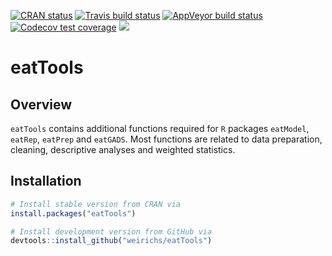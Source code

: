 <!-- badges: start -->
[![CRAN status](https://www.r-pkg.org/badges/version/eatTools)](https://CRAN.R-project.org/package=eatTools)
[![Travis build status](https://travis-ci.org/weirichs/eatTools.svg?branch=master)](https://travis-ci.org/weirichs/eatTools)
[![AppVeyor build status](https://ci.appveyor.com/api/projects/status/github/weirichs/eatTools?branch=master&svg=true)](https://ci.appveyor.com/project/weirichs/eatTools)
[![Codecov test coverage](https://codecov.io/gh/weirichs/eatTools/branch/master/graph/badge.svg)](https://codecov.io/gh/weirichs/eatTools?branch=master)
[![](http://cranlogs.r-pkg.org/badges/grand-total/eatTools?color=blue)](https://cran.r-project.org/package=eatTools)
<!-- badges: end -->

# eatTools

## Overview

`eatTools` contains additional functions required for `R` packages `eatModel`, `eatRep`, `eatPrep` and `eatGADS`. Most functions are related to data preparation, cleaning, descriptive analyses and weighted statistics.

## Installation

```R
# Install stable version from CRAN via
install.packages("eatTools")

# Install development version from GitHub via
devtools::install_github("weirichs/eatTools")
```
